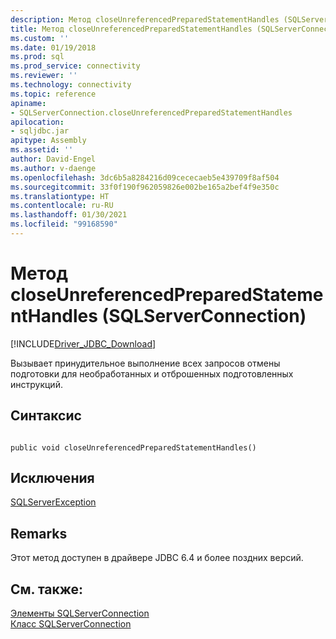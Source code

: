 ```yaml
---
description: Метод closeUnreferencedPreparedStatementHandles (SQLServerConnection)
title: Метод closeUnreferencedPreparedStatementHandles (SQLServerConnection) | Документация Майкрософт
ms.custom: ''
ms.date: 01/19/2018
ms.prod: sql
ms.prod_service: connectivity
ms.reviewer: ''
ms.technology: connectivity
ms.topic: reference
apiname:
- SQLServerConnection.closeUnreferencedPreparedStatementHandles
apilocation:
- sqljdbc.jar
apitype: Assembly
ms.assetid: ''
author: David-Engel
ms.author: v-daenge
ms.openlocfilehash: 3dc6b5a8284216d09cececaeb5e439709f8af504
ms.sourcegitcommit: 33f0f190f962059826e002be165a2bef4f9e350c
ms.translationtype: HT
ms.contentlocale: ru-RU
ms.lasthandoff: 01/30/2021
ms.locfileid: "99168590"
---
```

# <a name="closeunreferencedpreparedstatementhandles-method-sqlserverconnection"></a>Метод closeUnreferencedPreparedStatementHandles (SQLServerConnection)
[!INCLUDE[Driver_JDBC_Download](../../../includes/driver_jdbc_download.md)]

 Вызывает принудительное выполнение всех запросов отмены подготовки для необработанных и отброшенных подготовленных инструкций.

## <a name="syntax"></a>Синтаксис  
  
```  
  
public void closeUnreferencedPreparedStatementHandles()  
```  


## <a name="exceptions"></a>Исключения  
 [SQLServerException](../../../connect/jdbc/reference/sqlserverexception-class.md)  

## <a name="remarks"></a>Remarks  
 Этот метод доступен в драйвере JDBC 6.4 и более поздних версий.
 
## <a name="see-also"></a>См. также:  
 [Элементы SQLServerConnection](../../../connect/jdbc/reference/sqlserverconnection-members.md)   
 [Класс SQLServerConnection](../../../connect/jdbc/reference/sqlserverconnection-class.md)  
  
  
